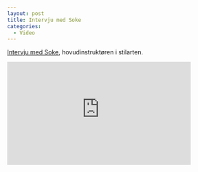 ```yaml
---
layout: post
title: Intervju med Soke
categories:
  - Video
---
```

[Intervju med Soke](https://www.youtube.com/watch?v=yNU3n2sZcX8), hovudinstruktøren i stilarten.
 
<iframe width="427" height="240" src="https://www.youtube.com/embed/yNU3n2sZcX8" frameborder="0" allow="accelerometer; autoplay; encrypted-media; gyroscope; picture-in-picture" allowfullscreen></iframe>
